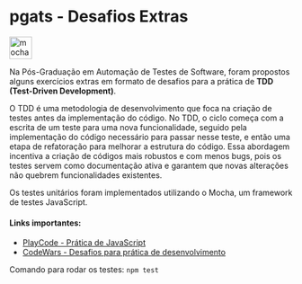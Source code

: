 # pgats - Desafios Extras

<p align="left">
<a href="https://mochajs.org/" target="_blank" rel="noreferrer"> <img src="https://avatars.githubusercontent.com/u/8770005?s=200&v=4" alt="mocha" width="40" height="40"/></a> 
</p>

Na Pós-Graduação em Automação de Testes de Software, foram propostos alguns exercícios extras em formato de desafios para a prática de **TDD (Test-Driven Development)**.

O TDD é uma metodologia de desenvolvimento que foca na criação de testes antes da implementação do código. No TDD, o ciclo começa com a escrita de um teste para uma nova funcionalidade, seguido pela implementação do código necessário para passar nesse teste, e então uma etapa de refatoração para melhorar a estrutura do código. Essa abordagem incentiva a criação de códigos mais robustos e com menos bugs, pois os testes servem como documentação ativa e garantem que novas alterações não quebrem funcionalidades existentes.

Os testes unitários foram implementados utilizando o Mocha, um framework de testes JavaScript.

#### Links importantes:
- [PlayCode - Prática de JavaScript](https://playcode.io/javascript)
- [CodeWars - Desafios para prática de desenvolvimento](https://www.codewars.com/)

Comando para rodar os testes: ``npm test``